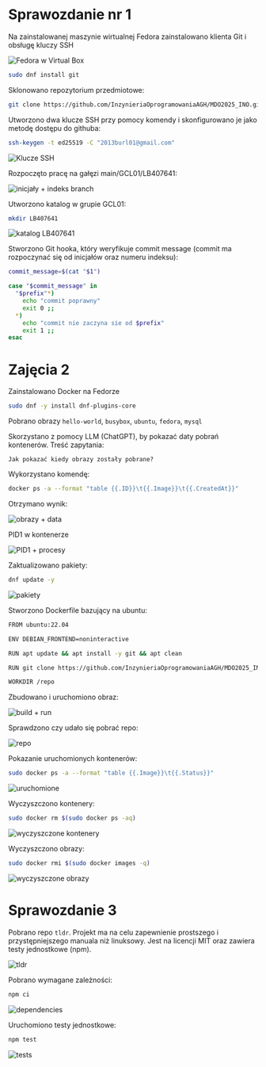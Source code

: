 # Sprawozdanie nr 1

Na zainstalowanej maszynie wirtualnej Fedora zainstalowano klienta Git i obsługę kluczy SSH

![Fedora w Virtual Box](L1.JPG)

```bash
sudo dnf install git
```

Sklonowano repozytorium przedmiotowe:

```bash
git clone https://github.com/InzynieriaOprogramowaniaAGH/MDO2025_INO.git
```

Utworzono dwa klucze SSH przy pomocy komendy i skonfigurowano je jako metodę dostępu do githuba:
```bash
ssh-keygen -t ed25519 -C "2013burl01@gmail.com"
```

![Klucze SSH](SSHs.JPG)

Rozpoczęto pracę na gałęzi main/GCL01/LB407641:

![inicjały + indeks branch](branch.JPG)

Utworzono katalog w grupie GCL01:
```bash
mkdir LB407641
```
![katalog LB407641](katalog.JPG)

Stworzono Git hooka, który weryfikuje commit message (commit ma rozpoczynać się od inicjałów oraz numeru indeksu):

```bash
commit_message=$(cat "$1")

case "$commit_message" in
  "$prefix"*) 
    echo "commit poprawny"
    exit 0 ;;
  *) 
    echo "commit nie zaczyna sie od $prefix"
    exit 1 ;;
esac
```

# Zajęcia 2
Zainstalowano Docker na Fedorze

```bash
sudo dnf -y install dnf-plugins-core
```

Pobrano obrazy `hello-world`, `busybox`, `ubuntu`, `fedora`, `mysql`

Skorzystano z pomocy LLM (ChatGPT), by pokazać daty pobrań kontenerów. Treść zapytania: 

``Jak pokazać kiedy obrazy zostały pobrane?``


Wykorzystano komendę:
```bash
docker ps -a --format "table {{.ID}}\t{{.Image}}\t{{.CreatedAt}}"
```

Otrzymano wynik:

![obrazy + data](S2_pngs/docker_images.JPG)

PID1 w kontenerze

![PID1 + procesy](S2_pngs/system_and_processes.JPG)

Zaktualizowano pakiety:

```bash
dnf update -y
```

![pakiety](S2_pngs/docker_pakiety.JPG)

Stworzono Dockerfile bazujący na ubuntu:

```bash
FROM ubuntu:22.04

ENV DEBIAN_FRONTEND=noninteractive

RUN apt update && apt install -y git && apt clean

RUN git clone https://github.com/InzynieriaOprogramowaniaAGH/MDO2025_INO.git /repo

WORKDIR /repo
```

Zbudowano i uruchomiono obraz:

![build + run](S2_pngs/docker_build_run.JPG)

Sprawdzono czy udało się pobrać repo:

![repo](S2_pngs/docker_is_repo.JPG)

Pokazanie uruchomionych kontenerów:

```bash
sudo docker ps -a --format "table {{.Image}}\t{{.Status}}"
```

![uruchomione](S2_pngs/docker_run_inactive.JPG)

Wyczyszczono kontenery:

```bash
sudo docker rm $(sudo docker ps -aq)
```

![wyczyszczone kontenery](S2_pngs/docker_remove.JPG)

Wyczyszczono obrazy:

```bash
sudo docker rmi $(sudo docker images -q)
```

![wyczyszczone obrazy](S2_pngs/rmi.JPG)

# Sprawozdanie 3

Pobrano repo `tldr`. Projekt ma na celu zapewnienie prostszego i przystępniejszego manuala niż linuksowy. Jest na licencji MIT oraz zawiera testy jednostkowe (npm).

![tldr]()

Pobrano wymagane zależności:

```bash
npm ci
```

![dependencies]()

Uruchomiono testy jednostkowe:

```bash
npm test
```

![tests]()


